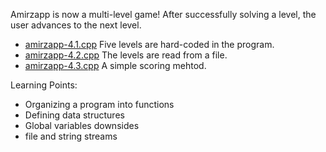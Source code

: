 Amirzapp is now a multi-level game! After successfully solving a level, the user advances to the next level.

* [amirzapp-4.1.cpp](amirzapp-4.1.cpp) Five levels are hard-coded in the program.
* [amirzapp-4.2.cpp](amirzapp-4.2.cpp) The levels are read from a file.
* [amirzapp-4.3.cpp](amirzapp-4.3.cpp) A simple scoring mehtod.

Learning Points:
* Organizing a program into functions
* Defining data structures
* Global variables downsides
* file and string streams
